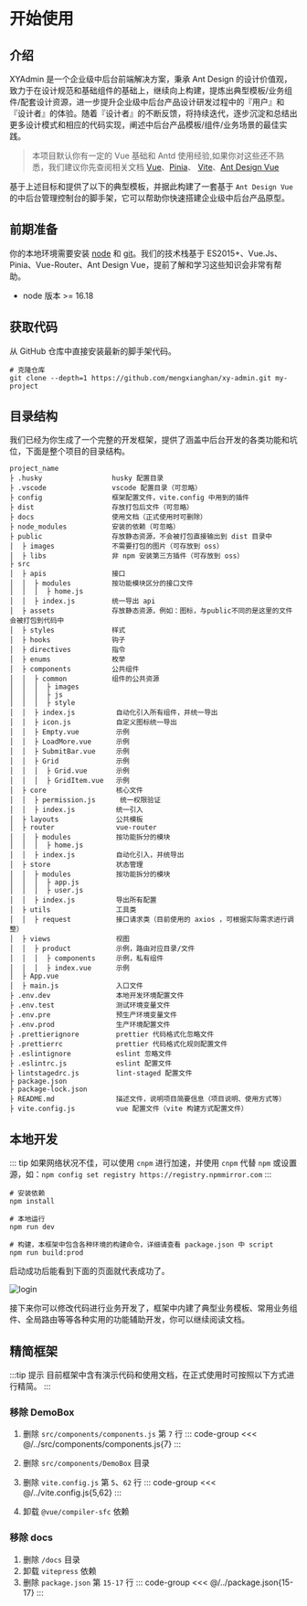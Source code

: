 # 开始使用

## 介绍

XYAdmin 是一个企业级中后台前端解决方案，秉承 Ant Design 的设计价值观，致力于在设计规范和基础组件的基础上，继续向上构建，提炼出典型模板/业务组件/配套设计资源，进一步提升企业级中后台产品设计研发过程中的『用户』和『设计者』的体验。随着『设计者』的不断反馈，将持续迭代，逐步沉淀和总结出更多设计模式和相应的代码实现，阐述中后台产品模板/组件/业务场景的最佳实践。

> 本项目默认你有一定的 Vue 基础和 Antd 使用经验,如果你对这些还不熟悉，我们建议你先查阅相关文档 [Vue](https://vuejs.org/)、[Pinia](https://pinia.vuejs.org/)、 [Vite](https://vitejs.dev/)、[Ant Design Vue](https://antdv.com/components/overview)

基于上述目标和提供了以下的典型模板，并据此构建了一套基于 `Ant Design Vue` 的中后台管理控制台的脚手架，它可以帮助你快速搭建企业级中后台产品原型。

## 前期准备

你的本地环境需要安装 [node](http://nodejs.org/) 和 [git](https://git-scm.com/)。我们的技术栈基于 ES2015+、Vue.Js、Pinia、Vue-Router、Ant Design Vue，提前了解和学习这些知识会非常有帮助。

- node 版本 >= 16.18

## 获取代码

从 GitHub 仓库中直接安装最新的脚手架代码。

```shell
# 克隆仓库
git clone --depth=1 https://github.com/mengxianghan/xy-admin.git my-project
```

## 目录结构

我们已经为你生成了一个完整的开发框架，提供了涵盖中后台开发的各类功能和坑位，下面是整个项目的目录结构。

```
project_name
├ .husky                 husky 配置目录
├ .vscode                vscode 配置目录（可忽略）
├ config                 框架配置文件，vite.config 中用到的插件
├ dist                   存放打包后文件（可忽略）
├ docs                   使用文档（正式使用时可删除）
├ node_modules           安装的依赖（可忽略）
├ public                 存放静态资源，不会被打包直接输出到 dist 目录中
│  ├ images              不需要打包的图片（可存放到 oss）
│  ├ libs                非 npm 安装第三方插件（可存放到 oss）
├ src
│  ├ apis                接口
│  │  ├ modules          按功能模块区分的接口文件
│  │  │  ├ home.js
│  │  ├ index.js         统一导出 api
│  ├ assets              存放静态资源，例如：图标，与public不同的是这里的文件会被打包到代码中
│  ├ styles              样式
│  ├ hooks               钩子
│  ├ directives          指令
│  ├ enums               枚举
│  ├ components          公共组件
│  │  ├ common           组件的公共资源
│  │  │  ├ images
│  │  │  ├ js
│  │  │  ├ style
│  │  ├ index.js          自动化引入所有组件，并统一导出
│  │  ├ icon.js           自定义图标统一导出
│  │  ├ Empty.vue         示例
│  │  ├ LoadMore.vue      示例
│  │  ├ SubmitBar.vue     示例
│  │  ├ Grid              示例
│  │  │  ├ Grid.vue       示例
│  │  │  ├ GridItem.vue   示例
│  ├ core                 核心文件
│  │  ├ permission.js      统一权限验证
│  │  ├ index.js          统一引入
│  ├ layouts              公共模板
│  ├ router               vue-router
│  │  ├ modules           按功能拆分的模块
│  │  │  ├ home.js
│  │  ├ index.js          自动化引入，并统导出
│  ├ store                状态管理
│  │  ├ modules           按功能拆分的模块
│  │  │  ├ app.js
│  │  │  ├ user.js
│  │  ├ index.js          导出所有配置
│  ├ utils                工具类
│  │  ├ request           接口请求类（目前使用的 axios ，可根据实际需求进行调整）
│  ├ views                视图
│  │  ├ product           示例，路由对应目录/文件
│  │  │  ├ components     示例，私有组件
│  │  │  ├ index.vue      示例
│  ├ App.vue
│  ├ main.js              入口文件
├ .env.dev                本地开发环境配置文件
├ .env.test               测试环境变量文件
├ .env.pre                预生产环境变量文件
├ .env.prod               生产环境配置文件
├ .prettierignore         prettier 代码格式化忽略文件
├ .prettierrc             prettier 代码格式化规则配置文件
├ .eslintignore           eslint 忽略文件
├ .eslintrc.js            eslint 配置文件
├ lintstagedrc.js         lint-staged 配置文件
├ package.json
├ package-lock.json
├ README.md               描述文件，说明项目简要信息（项目说明、使用方式等）
├ vite.config.js          vue 配置文件（vite 构建方式配置文件）
```

## 本地开发

::: tip
如果网络状况不佳，可以使用 `cnpm` 进行加速，并使用 `cnpm` 代替 `npm` 或设置源，如：`npm config set registry https://registry.npmmirror.com`
:::

```shell
# 安装依赖
npm install

# 本地运行
npm run dev

# 构建，本框架中包含各种环境的构建命令，详细请查看 package.json 中 script
npm run build:prod
```

启动成功后能看到下面的页面就代表成功了。

![login](/images/login.png)

接下来你可以修改代码进行业务开发了，框架中内建了典型业务模板、常用业务组件、全局路由等等各种实用的功能辅助开发，你可以继续阅读文档。

## 精简框架

:::tip 提示
目前框架中含有演示代码和使用文档，在正式使用时可按照以下方式进行精简。
:::

### 移除 DemoBox

1. 删除 `src/components/components.js` 第 `7` 行
   ::: code-group
   <<< @/../src/components/components.js{7}
   :::

2. 删除 `src/components/DemoBox` 目录
3. 删除 `vite.config.js` 第 `5`、`62` 行
   ::: code-group
   <<< @/../vite.config.js{5,62}
   :::

4. 卸载 `@vue/compiler-sfc` 依赖

### 移除 docs

1. 删除 `/docs` 目录
2. 卸载 `vitepress` 依赖
3. 删除 `package.json` 第 `15-17` 行
   ::: code-group
   <<< @/../package.json{15-17}
   :::
